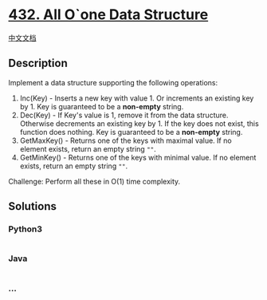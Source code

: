 # [432. All O`one Data Structure](https://leetcode.com/problems/all-oone-data-structure)

[中文文档](/solution/0400-0499/0432.All%20O`one%20Data%20Structure/README.md)

## Description

<p>Implement a data structure supporting the following operations:</p>

<p>

<ol>

<li>Inc(Key) - Inserts a new key <Key> with value 1. Or increments an existing key by 1. Key is guaranteed to be a <b>non-empty</b> string.</li>

<li>Dec(Key) - If Key's value is 1, remove it from the data structure. Otherwise decrements an existing key by 1. If the key does not exist, this function does nothing. Key is guaranteed to be a <b>non-empty</b> string.</li>

<li>GetMaxKey() - Returns one of the keys with maximal value. If no element exists, return an empty string <code>""</code>.</li>

<li>GetMinKey() - Returns one of the keys with minimal value. If no element exists, return an empty string <code>""</code>.</li>

</ol>

</p>

<p>

Challenge: Perform all these in O(1) time complexity.

</p>

## Solutions

<!-- tabs:start -->

### **Python3**

```python

```

### **Java**

```java

```

### **...**

```

```

<!-- tabs:end -->
